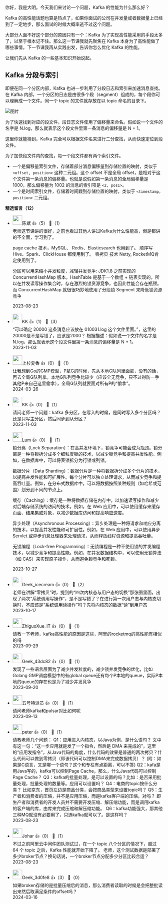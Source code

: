 你好，我是大明。今天我们来讨论一个问题，Kafka 的性能为什么那么好？

Kafka 的高性能话题也算是热点了，如果你面试的公司在并发量或者数据量上已经到了一定地步，那么面试的时候大概率逃不过这个问题。

大部分人面不好这个部分的原因只有一个：Kafka 为了实现高性能采用的手段太多了，以至于根本记不住。那么这一节课我就先聚焦在 Kafka 本身为了高性能做了哪些事情，下一节课我再从实践出发，告诉你怎么优化 Kafka 的性能。

让我们先从 Kafka 的一些基本知识开始说起。

## Kafka 分段与索引

即便在同一个分区内部，Kafka 也进一步利用了分段日志和索引来加速消息查找。在 Kafka 内部，一个分区的日志是由很多个段（segment）组成的，每个段你可以理解成一个文件。同一个 topic 的文件就存放在以 topic 命名的目录下。

![图片](https://static001.geekbang.org/resource/image/5b/af/5b02d02b705bfd1b6afd1000b462bbaf.png?wh=1920x653)

为了快速找到对应的段文件，段日志文件使用了偏移量来命名。假如说一个文件的名字是 N.log，那么就表示这个段文件里第一条消息的偏移量是 N + 1。

这里你就能猜到，Kafka 完全可以根据文件名来进行二分查找，从而快速定位到段文件。

为了加快段文件内的查找，每一个段文件都有两个索引文件。

- 一个是偏移量索引文件，存储着部分消息偏移量到存储位置的映射，类似于 `<offset, position>` 这种二元组。这个 offset 不是全局 offset，是相对于这个文件第一条消息的偏移量。也就是说假如第一条消息的全局偏移量是 1000，那么偏移量为 1002 的消息的索引项是 `<2, pos1>`。
- 一个是时间索引文件，存储着时间戳到存储位置的映射，类似于 `<timestamp, position>` 二元组。
<div><strong>精选留言（12）</strong></div><ul>
<li><img src="https://static001.geekbang.org/account/avatar/00/14/dc/08/64f5ab52.jpg" width="30px"><span>陈斌</span> 👍（5） 💬（1）<div>老师这节课讲的很好，之前也看过其他人讲过Kafka为什么性能高，但是都讲的不全面，学习到了。

page cache 技术，MySQL、 Redis、Elasticsearch  也用到了。
顺序写  Hive、Spark、ClickHouse 都使用到了。
零拷贝 技术  Netty, RocketMQ肯定使用到了。

分区可以用来缩小并发粒度，减轻并发竞争:
JDK1.8 之前实现的 ConcurrentHashMap 版本。HashTable 是基于一个数组 + 链表实现的，所以在并发读写操作集合时，存在激烈的锁资源竞争，也因此性能会存在瓶颈。而 ConcurrentHashMap 就很很巧妙地使用了分段锁 Segment 来降低锁资源竞争</div>2023-08-23</li><br/><li><img src="https://static001.geekbang.org/account/avatar/00/14/37/3f/a9127a73.jpg" width="30px"><span>KK</span> 👍（1） 💬（3）<div>“可以确定 20000 这条消息应该放在 010031.log 这个文件里面。”，这里的20000是不是写错了，应该是2000？
根据描述：假如说一个文件的名字是 N.log，那么就表示这个段文件里第一条消息的偏移量是 N + 1。</div>2023-11-03</li><br/><li><img src="https://static001.geekbang.org/account/avatar/00/17/37/a0/032d0828.jpg" width="30px"><span>上杉夏香</span> 👍（0） 💬（1）<div>让我想到Go的GMP模型，P拿G的时候，先从本地G队列里面拿，没有的话，再去全局G队列拿。本地G队列竞争比较少（应该全无竞争，只不过得防一手其他P来自己这里偷拿），全局G队列就要面对所有P的“偷拿”。</div>2024-03-26</li><br/><li><img src="https://static001.geekbang.org/account/avatar/00/14/37/3f/a9127a73.jpg" width="30px"><span>KK</span> 👍（0） 💬（1）<div>请问老师一个问题：kafka 多分区，在写入的时候，是同时写入多个分区吗？还是只写主分区，然后同步到从分区？</div>2023-11-03</li><br/><li><img src="https://static001.geekbang.org/account/avatar/00/31/4e/78/ee4e12cc.jpg" width="30px"><span>Lum</span> 👍（0） 💬（1）<div>锁分离（Lock Separation）：在高并发环境下，锁竞争可能会成为瓶颈。锁分离是一种将锁拆分成多个细粒度锁的技术，以减少锁竞争和提高并发性能。例如，在数据库中，可以将表锁拆分为行锁或列锁。

数据分片（Data Sharding）：数据分片是一种将数据拆分成多个分片的技术，以提高并发性能和可扩展性。每个分片可以独立处理请求，从而减少竞争和提高吞吐量。例如，在分布式数据库中，可以将数据按照某种规则（如哈希或范围）划分到不同的节点上。

缓存（Caching）：缓存是一种将数据存储在内存中，以加速读写操作和减少对后端存储系统的访问的技术。例如，在 Web 应用中，可以使用缓存来缓存页面、结果集或对象，以减少数据库访问和提高响应速度。

异步处理（Asynchronous Processing）：异步处理是一种将请求和响应分离的技术，以提高并发性能和可扩展性。例如，在 Web 应用中，可以使用异步 Servlet 或异步消息处理器来处理请求，从而释放线程资源和提高吞吐量。

无锁编程（Lock-free Programming）：无锁编程是一种不使用锁的并发编程技术，以减少竞争和提高性能。例如，在并发数据结构中，可以使用无锁算法（如 CAS）来实现原子操作，从而避免锁竞争和死锁。</div>2023-10-27</li><br/><li><img src="https://thirdwx.qlogo.cn/mmopen/vi_32/o2pS2W4rp4ribiaoZpkeWRoCaibyNHqK5oqa71Rf23KPjBwCzsIdXiaalfT1o9BT8NbkViagSVAwD8sF6qOEC7bOibvg/132" width="30px"><span>Geek_icecream</span> 👍（0） 💬（2）<div>老师在讲解“零拷贝”时，提到的“四次内核态与用户态的切换”那张图里面，出现了两次“系统调用写操作”，是不是写错了？在进行第一次用户态与内核态切换时，不应该是“系统调用读操作”吗？先将内核态的数据“读”到用户态</div>2023-10-17</li><br/><li><img src="https://static001.geekbang.org/account/avatar/00/28/44/cf/791d0f5e.jpg" width="30px"><span>ZhiguoXue_IT</span> 👍（0） 💬（1）<div>请教一下老师，kafka高性能的原因是这些，阿里的rocketmq的高性能有相似的吗</div>2023-09-29</li><br/><li><img src="" width="30px"><span>Geek_43dc82</span> 👍（0） 💬（1）<div>发现了一些语言层面为了减少并发粒度的，减少锁并发竞争的优化，比如Golang GMP调度模型中的有global queue还有每个P本地的queue，实际P本地的queue的存在也是为了减少并发竞争</div>2023-09-20</li><br/><li><img src="https://static001.geekbang.org/account/avatar/00/37/c1/3a/880a0932.jpg" width="30px"><span>五号特派员</span> 👍（0） 💬（1）<div>请问老师kafka和pulsar对比如何呢</div>2023-09-13</li><br/><li><img src="https://static001.geekbang.org/account/avatar/00/10/25/87/f3a69d1b.jpg" width="30px"><span>peter</span> 👍（0） 💬（1）<div>请教老师几个问题：
Q1：应用进入内核态，以Java为例，是什么语句？
文中有这一句：“这一步应用就是发了一个指令，然后是 DMA 来完成的”，这里的“应用发指令”，从Java代码的角度，什么代码的效果是普通的两次拷贝？什么代码可以做到零拷贝（即该代码可以控制DMA来完成数据拷贝）？
(附：如果是C语言，又是哪一个语句？这个和专栏有点距离，可以不答)
Q2：kafa是用Java写的，kafka可以控制Page Cache，那么，什么Java代码可以控制Page Cache？
Q3：kafka的批量处理，是可以设置的吗？比如：是否采用批量处理，批量处理的数量等。应用可以设置吗？
Q4：电商的topic按什么分类？
比如京东，首页左边是商品分类，会按商品类型来设置topic吗？
Q5：生产者和消费者的压缩，并不是应用压缩，而是kafka客户端的压缩，对吗？ 即生产者和消费者的开发人员并不需要开发压缩、解压缩功能，而是调用kafka的客户端的库，由库来完成压缩和解压缩功能。
Q6：kafka功能强大，那其他三种MQ就没有必要用了，只选kafka就可以了。是这样吗？</div>2023-08-23</li><br/><li><img src="https://static001.geekbang.org/account/avatar/00/10/d0/91/89123507.jpg" width="30px"><span>Johar</span> 👍（0） 💬（1）<div>不过之前阿里云中间件团队测试过，在一个 topic 八个分区的情况下，超过 64 个 topic 之后，Kafka 性能就开始下降了。
老师，这个测试数据是部署了多少broker节点？换句话说，一个broker节点分配多少分区比较合适？</div>2023-08-23</li><br/><li><img src="" width="30px"><span>Geek_3d0fe8</span> 👍（3） 💬（0）<div>如果broken存储的是批量压缩后的消息，那么消费者读取的时候是会把整批读出来然后取满足条件的offset吗？</div>2024-03-16</li><br/>
</ul>